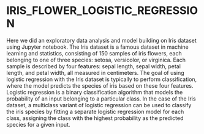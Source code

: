 # IRIS_FLOWER_LOGISTIC_REGRESSION
Here we did an exploratory data analysis and model building on Iris dataset using Jupyter notebook.
The Iris dataset is a famous dataset in machine learning and statistics, consisting of 150 samples of iris flowers, each belonging to one of three species: setosa, versicolor, or virginica. Each sample is described by four features: sepal length, sepal width, petal length, and petal width, all measured in centimeters. The goal of using logistic regression with the Iris dataset is typically to perform classification, where the model predicts the species of iris based on these four features. Logistic regression is a binary classification algorithm that models the probability of an input belonging to a particular class. In the case of the Iris dataset, a multiclass variant of logistic regression can be used to classify the iris species by fitting a separate logistic regression model for each class, assigning the class with the highest probability as the predicted species for a given input.

